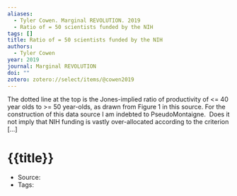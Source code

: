 ```yaml
---
aliases:
  - Tyler Cowen. Marginal REVOLUTION. 2019
  - Ratio of = 50 scientists funded by the NIH
tags: []
title: Ratio of = 50 scientists funded by the NIH
authors:
  - Tyler Cowen
year: 2019
journal: Marginal REVOLUTION
doi: ""
zotero: zotero://select/items/@cowen2019
---
```

<!-- START_ABSTRACT -->
The dotted line at the top is the Jones-implied ratio of productivity of <= 40 year olds to >= 50 year-olds, as drawn from Figure 1 in this source. For the construction of this data source I am indebted to PseudoMontaigne.  Does it not imply that NIH funding is vastly over-allocated according to the criterion […]
<!-- END_ABSTRACT -->

<!-- START_TEMPLATE -->
# {{title}}

- Source:
- Tags: 
<!-- END_TEMPLATE -->